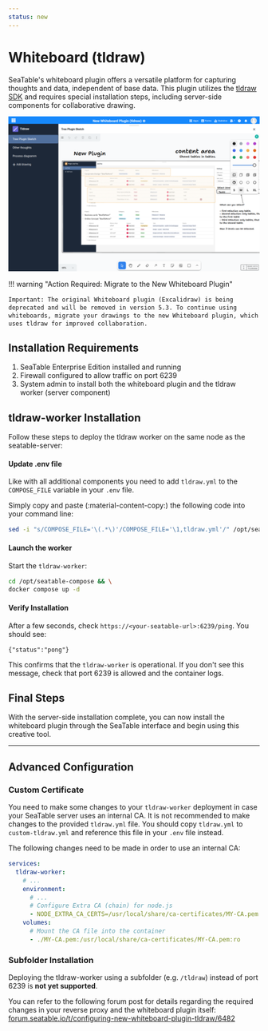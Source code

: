 ```yaml
---
status: new
---
```


# Whiteboard (tldraw)

<!-- md:version 5.2 -->
<!-- md:flag enterprise -->

SeaTable's whiteboard plugin offers a versatile platform for capturing thoughts and data, independent of base data. This plugin utilizes the [tldraw SDK](https://tldraw.dev) and requires special installation steps, including server-side components for collaborative drawing.

![Whiteboard Plugin](../../assets/images/tldraw-plugin.png)

!!! warning "Action Required: Migrate to the New Whiteboard Plugin"

    Important: The original Whiteboard plugin (Excalidraw) is being deprecated and will be removed in version 5.3. To continue using whiteboards, migrate your drawings to the new Whiteboard plugin, which uses tldraw for improved collaboration.

## Installation Requirements

1. SeaTable Enterprise Edition installed and running
2. Firewall configured to allow traffic on port 6239
3. System admin to install both the whiteboard plugin and the tldraw worker (server component)

## tldraw-worker Installation

Follow these steps to deploy the tldraw worker on the same node as the seatable-server:

#### Update .env file

Like with all additional components you need to add `tldraw.yml` to the `COMPOSE_FILE` variable in your `.env` file.

Simply copy and paste (:material-content-copy:) the following code into your command line:

```bash
sed -i "s/COMPOSE_FILE='\(.*\)'/COMPOSE_FILE='\1,tldraw.yml'/" /opt/seatable-compose/.env
```

#### Launch the worker

Start the `tldraw-worker`:

```bash
cd /opt/seatable-compose && \
docker compose up -d
```

#### Verify Installation

After a few seconds, check `https://<your-seatable-url>:6239/ping`. You should see:

```
{"status":"pong"}
```

This confirms that the `tldraw-worker` is operational. If you don't see this message, check that port 6239 is allowed and the container logs.

## Final Steps

With the server-side installation complete, you can now install the whiteboard plugin through the SeaTable interface and begin using this creative tool.

---

## Advanced Configuration

### Custom Certificate

You need to make some changes to your `tldraw-worker` deployment in case your SeaTable server uses an internal CA.
It is not recommended to make changes to the provided `tldraw.yml` file.
You should copy `tldraw.yml` to `custom-tldraw.yml` and reference this file in your `.env` file instead.

The following changes need to be made in order to use an internal CA:

```yaml
services:
  tldraw-worker:
    # ...
    environment:
      # ...
      # Configure Extra CA (chain) for node.js
      - NODE_EXTRA_CA_CERTS=/usr/local/share/ca-certificates/MY-CA.pem
    volumes:
      # Mount the CA file into the container
      - ./MY-CA.pem:/usr/local/share/ca-certificates/MY-CA.pem:ro
```

### Subfolder Installation

Deploying the tldraw-worker using a subfolder (e.g. `/tldraw`) instead of port 6239 is **not yet supported**.

You can refer to the following forum post for details regarding the required changes in your reverse proxy and the whiteboard plugin itself: [forum.seatable.io/t/configuring-new-whiteboard-plugin-tldraw/6482](https://forum.seatable.io/t/configuring-new-whiteboard-plugin-tldraw/6482)
